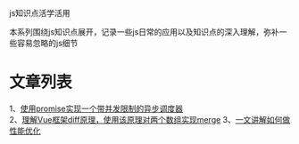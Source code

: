 js知识点活学活用

本系列围绕js知识点展开，记录一些js日常的应用以及知识点的深入理解，弥补一些容易忽略的js细节


# 文章列表
1、[使用promise实现一个带并发限制的异步调度器](https://github.com/apollojie/javascript/issues/4)  
2、[理解Vue框架diff原理，使用该原理对两个数组实现merge](https://github.com/apollojie/javascript/issues/3)
3、[一文讲解如何做性能优化](https://github.com/apollojie/javascript/issues/5)


